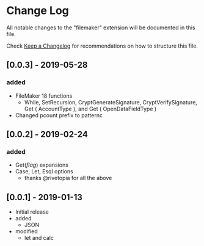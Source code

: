 # Change Log

All notable changes to the "filemaker" extension will be documented in this file.

Check [Keep a Changelog](http://keepachangelog.com/) for recommendations on how to structure this file.

## [0.0.3] - 2019-05-28

### added

- FileMaker 18 functions
  - While, SetRecursion, CryptGenerateSignature, CryptVerifySignature, Get ( AccountType ), and Get ( OpenDataFieldType )
- Changed pcount prefix to patternc

## [0.0.2] - 2019-02-24

### added

- Get(_flag_) expansions
- Case, Let, Esql options
  - thanks @rivetopia for all the above

## [0.0.1] - 2019-01-13

- Initial release
- added
  - JSON
- modified
  - let and calc
